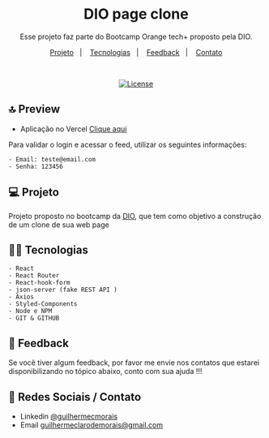 <h1 align="center"> DIO page clone </h1>

<p align="center">
Esse projeto faz parte do Bootcamp Orange tech+ proposto pela DIO.
</p>

<p align="center">
  <a href="#-tecnologias">Projeto</a>&nbsp;&nbsp;&nbsp;|&nbsp;&nbsp;&nbsp;
  <a href="#-projeto">Tecnologias</a>&nbsp;&nbsp;&nbsp;|&nbsp;&nbsp;&nbsp;
  <a href="#-layout">Feedback</a>&nbsp;&nbsp;&nbsp;|&nbsp;&nbsp;&nbsp;
  <a href="#memo-licença">Contato</a>
</p>

<br>

<p align="center">
<a href="https://pt.wikipedia.org/wiki/Licen%C3%A7a_MIT">
	<img alt="License" src="https://camo.githubusercontent.com/fd551ba4b042d89480347a0e74e31af63b356b2cac1116c7b80038f41b04a581/68747470733a2f2f696d672e736869656c64732e696f2f62616467652f4c6963656e73652d4d49542d677265656e2e737667" />
	</a>


<br>

## 🔝 Preview


- Aplicação no Vercel [Clique aqui ](https://dioclone.vercel.app/)

Para validar o login e acessar o feed, utilizar os seguintes informações:

    - Email: teste@email.com
    - Senha: 123456

## 💻 Projeto

Projeto proposto no bootcamp da [DIO](https://www.dio.me/), que tem como objetivo a construção de um clone de sua web page


## 👨‍💻 Tecnologias

    - React
    - React Router
    - React-hook-form
    - json-server (fake REST API )
    - Axios
    - Styled-Components
    - Node e NPM
    - GIT & GITHUB

## 🚀 Feedback

Se você tiver algum feedback, por favor me envie nos contatos que estarei disponibilizando no tópico abaixo, conto com sua ajuda !!!


## 📍 Redes Sociais / Contato

- Linkedin [@guilhermecmorais](https://www.linkedin.com/in/guilhermecmorais/)
- Email guilhermeclarodemorais@gmail.com

